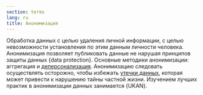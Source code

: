 ```yaml
---
section: terms
lang: ru
title: Анонимизация
---
```


Обработка данных с целью удаления личной информации, с целью невозможности установления по этим данным личности человека. Анонимизация позволяет публиковать данные не нарушая принципов защиты данных {data protection}. Основные методики анонимизации: аггрегация и [деперсонализация](../de-identification/). Анонимизацию следовать осуществлять осторожно, чтобы избежать [утечки данных](../data-leakage/), которая может привести к нарушению тайны частной жизни. Изучением лучших практик в анонимизации данных занимается {UKAN}.
